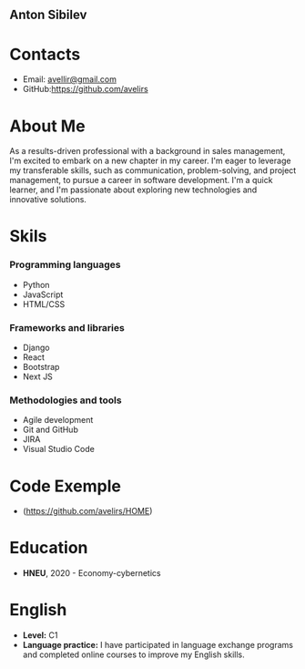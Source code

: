 **Anton Sibilev**
-------------

**Contacts**
=====================

* Email: avellir@gmail.com
* GitHub:https://github.com/avelirs

**About Me**
==========================

As a results-driven professional with a background in sales management, I'm excited to embark on a new chapter in my career. I'm eager to leverage my transferable skills, such as communication, problem-solving, and project management, to pursue a career in software development. I'm a quick learner, and I'm passionate about exploring new technologies and innovative solutions.

**Skils**
========

### Programming languages

* Python
* JavaScript
* HTML/CSS

### Frameworks and libraries

* Django
* React
* Bootstrap
* Next JS

### Methodologies and tools

* Agile development
* Git and GitHub
* JIRA
* Visual Studio Code

**Code Exemple**
===============

* (https://github.com/avelirs/HOME)


**Education**
=============

* **HNEU**, 2020 - Economy-cybernetics


**English**
================

* **Level:** C1
* **Language practice:** I have participated in language exchange programs and completed online courses to improve my English skills.
